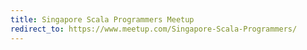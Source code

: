 ```yaml
---
title: Singapore Scala Programmers Meetup
redirect_to: https://www.meetup.com/Singapore-Scala-Programmers/
---
```

